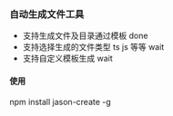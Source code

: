 ### 自动生成文件工具

- 支持生成文件及目录通过模板 done
- 支持选择生成的文件类型 ts js 等等 wait
- 支持自定义模板生成 wait

#### 使用
npm install jason-create -g